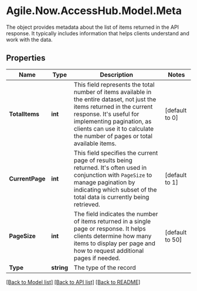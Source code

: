 # Agile.Now.AccessHub.Model.Meta
The object provides metadata about the list of items returned in the API response. It typically includes information that helps clients understand and work with the data.

## Properties

Name | Type | Description | Notes
------------ | ------------- | ------------- | -------------
**TotalItems** | **int** | This field represents the total number of items available in the entire dataset, not just the items returned in the current response. It's useful for implementing pagination, as clients can use it to calculate the number of pages or total available items. | [default to 0]
**CurrentPage** | **int** | This field specifies the current page of results being returned. It's often used in conjunction with `PageSize` to manage pagination by indicating which subset of the total data is currently being retrieved. | [default to 1]
**PageSize** | **int** | The field indicates the number of items returned in a single page or response. It helps clients determine how many items to display per page and how to request additional pages if needed. | [default to 50]
**Type** | **string** | The type of the record | 

[[Back to Model list]](../README.md#documentation-for-models) [[Back to API list]](../README.md#documentation-for-api-endpoints) [[Back to README]](../../README.md)

